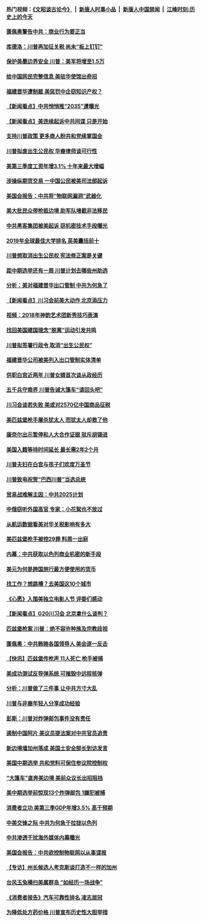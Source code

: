 #### 热门视频：[《文昭谈古论今》](https://github.com/gfw-breaker/wenzhao/blob/master/README.md?t=11010633) &nbsp;|&nbsp; [新唐人时事小品](https://github.com/gfw-breaker/ntdtv-comedy/blob/master/README.md?t=11010633) &nbsp;|&nbsp; [新唐人中国禁闻](https://github.com/gfw-breaker/ntdtv-news/blob/master/README.md?t=11010633) &nbsp;|&nbsp; [江峰时刻:历史上的今天](https://github.com/gfw-breaker/today-in-history/blob/master/README.md?t=11010633) 

#### [蓬佩奥警告中共：商业行为要正当](../pages/nsc412/n10822236.md?t=11010633) 

#### [库德洛：川普再加征关税 尚未“板上钉钉”](../pages/nsc412/n10822598.md?t=11010633) 

#### [保护美墨边界安全 川普：美军将增至1.5万](../pages/nsc412/n10822117.md?t=11010633) 

#### [给中国网民完整信息 美驻华使馆出奇招](../pages/nsc412/n10821989.md?t=11010633) 

#### [福建晋华遭制裁  美惩罚中企窃知识产权？](../pages/nsc412/n10821271.md?t=11010633) 

#### [【新闻看点】中共悄悄推“2035”遭曝光](../pages/nsc412/n10821631.md?t=11010633) 

#### [【新闻看点】美连续起诉中共间谍 只是开始](../pages/nsc412/n10821204.md?t=11010633) 

#### [支持川普政策 更多商人盼共和党续掌国会](../pages/nsc412/n10821595.md?t=11010633) 

#### [川普拟废出生公民权 华裔律师谈可行性](../pages/nsc412/n10819781.md?t=11010633) 

#### [美第三季度工资年增3.1% 十年来最大增幅](../pages/nsc412/n10821339.md?t=11010633) 

#### [涉操纵期货交易 一中国公民被美司法部起诉](../pages/nsc412/n10821047.md?t=11010633) 

#### [美国会报告：中共将“物联网漏洞”武器化](../pages/nsc412/n10818464.md?t=11010633) 

#### [美大批民众带枪抵边境 助军队堵截非法移民](../pages/nsc412/n10820699.md?t=11010633) 

#### [中共黑客集团被美起诉 窃机密技术手段曝光](../pages/nsc412/n10819592.md?t=11010633) 

#### [2019年全球最佳大学排名 英美囊括前十](../pages/nsc412/n10819133.md?t=11010633) 

#### [川普想取消出生公民权 宪法修正案是关键](../pages/nsc412/n10819384.md?t=11010633) 

#### [距中期选举还有一周 川普计划去哪些州助选](../pages/nsc412/n10816965.md?t=11010633) 

#### [分析：美对福建晋华出口管制 中共为何急了](../pages/nsc412/n10818969.md?t=11010633) 

#### [【新闻看点】川习会前美大动作 北京添压力](../pages/nsc412/n10818753.md?t=11010633) 

#### [视频：2018年神韵艺术团新秀技巧表演](../pages/nsc412/n10818671.md?t=11010633) 

#### [找回美国建国理念“脱离”运动引发共鸣](../pages/nsc412/n10818901.md?t=11010633) 

#### [川普拟签署行政令 取消“出生公民权”](../pages/nsc412/n10818565.md?t=11010633) 

#### [福建晋华公司被美列入出口管制实体清单](../pages/nsc412/n10816710.md?t=11010633) 

#### [供职白宫近两年 川普女婿首次谈从政经历](../pages/nsc412/n10817086.md?t=11010633) 

#### [五千兵守南界 川普告诫大篷车“请回头吧”](../pages/nsc412/n10816581.md?t=11010633) 

#### [川习会谈若失败 美或对2570亿中国商品征税](../pages/nsc412/n10816704.md?t=11010633) 

#### [美匹兹堡枪手屠杀犹太人 而犹太人却救了他](../pages/nsc412/n10816802.md?t=11010633) 

#### [康奈尔出示暂停和人大合作证据 驳斥胡锡进](../pages/nsc412/n10816597.md?t=11010633) 

#### [美国入籍等待时间延长 最长需2年2个月](../pages/nsc412/n10816127.md?t=11010633) 

#### [川普夫妇在白宫与孩子们欢度万圣节](../pages/nsc412/n10815594.md?t=11010633) 

#### [川普致电祝贺“巴西川普”当选总统](../pages/nsc412/n10815388.md?t=11010633) 

#### [贸易战难解主因：中共2025计划](../pages/nsc412/n10814718.md?t=11010633) 

#### [中俄窃听外国高官 专家：小花絮也不放过](../pages/nsc412/n10814681.md?t=11010633) 

#### [从航运数据看美对华关税影响有多大](../pages/nsc412/n10814354.md?t=11010633) 

#### [美匹兹堡枪手被控29罪 料周一出庭](../pages/nsc412/n10814146.md?t=11010633) 

#### [内幕：中共获取以色列商业机密的新手段](../pages/nsc412/n10812897.md?t=11010633) 

#### [美元为何是跨国旅行最方便使用的货币](../pages/nsc412/n10809721.md?t=11010633) 

#### [找工作？想跳槽？去美国这10个城市](../pages/nsc412/n10812772.md?t=11010633) 

#### [《心愿》入围美独立电影人节 评委们感动](../pages/nsc412/n10812770.md?t=11010633) 

#### [【新闻看点】G20川习会 北京拿什么谈判？](../pages/nsc412/n10813096.md?t=11010633) 

#### [匹兹堡枪案 川普：绝不容许种族及宗教歧视](../pages/nsc412/n10812972.md?t=11010633) 

#### [蓬佩奥：中共贿赂各国领导人 美会逐一反击](../pages/nsc412/n10812690.md?t=11010633) 

#### [【快讯】匹兹堡传枪声 11人死亡 枪手被捕](../pages/nsc412/n10812804.md?t=11010633) 

#### [美成功测试反导弹系统 可摧毁中远程核弹](../pages/nsc412/n10812774.md?t=11010633) 

#### [分析：川普做了三件事 让中共方寸大乱](../pages/nsc412/n10808955.md?t=11010633) 

#### [川普与非裔年轻人分享成功经验](../pages/nsc412/n10812683.md?t=11010633) 

#### [彭斯：川普对炸弹邮包事件没有责任](../pages/nsc412/n10812391.md?t=11010633) 

#### [遏制中国阿片 美议员提法案对中共官员追责](../pages/nsc412/n10812064.md?t=11010633) 

#### [新边境墙加州落成 美国土安全部长到访发言](../pages/nsc412/n10811935.md?t=11010633) 

#### [美国中期选举 共和党料可保住参议院控制权](../pages/nsc412/n10811828.md?t=11010633) 

#### [“大篷车”直奔美边境 美前众议长出招阻挡](../pages/nsc412/n10811841.md?t=11010633) 

#### [美中期选举前惊现13个炸弹邮包 1嫌犯被捕](../pages/nsc412/n10811402.md?t=11010633) 

#### [消费者立功 美第三季GDP年增3.5% 高于预期](../pages/nsc412/n10811158.md?t=11010633) 

#### [中美交锋之际 中共为何急于拉拢以色列](../pages/nsc412/n10810861.md?t=11010633) 

#### [中共渗透干扰海外媒体内幕曝光](../pages/nsc412/n10809712.md?t=11010633) 

#### [美国会报告：中共欲控制物联网以从事谍报](../pages/nsc412/n10810221.md?t=11010633) 

#### [【专访】州长候选人考克斯谈打造不一样的加州](../pages/nsc412/n10810052.md?t=11010633) 

#### [台风玉兔横扫美属群岛 “如经历一场战争”](../pages/nsc412/n10809384.md?t=11010633) 

#### [《消费者报告》汽车可靠性排名 凌志居冠](../pages/nsc412/n10808467.md?t=11010633) 

#### [为降低处方药价格 川普宣布历史性大胆举措](../pages/nsc412/n10809288.md?t=11010633) 

